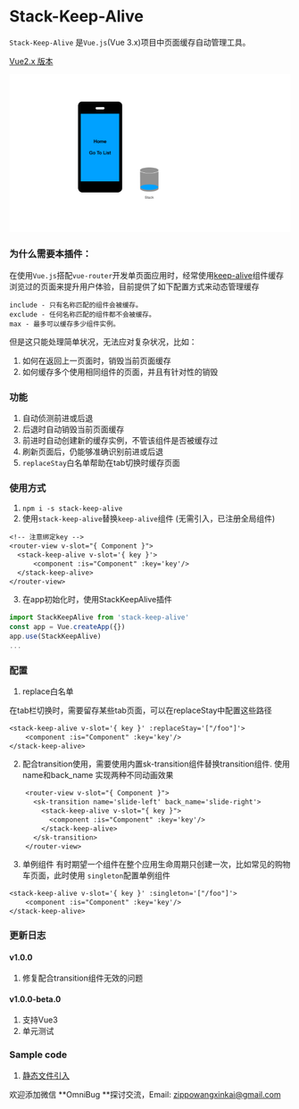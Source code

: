 # Stack-Keep-Alive
`Stack-Keep-Alive` 是`Vue.js`(Vue 3.x)项目中页面缓存自动管理工具。

[Vue2.x 版本](https://github.com/Zippowxk/vue-router-keep-alive-helper)

![img](./assets/stack.gif)

### 为什么需要本插件：
在使用```Vue.js```搭配```vue-router```开发单页面应用时，经常使用[keep-alive](https://v3.cn.vuejs.org/api/built-in-components.html#keep-alive)组件缓存浏览过的页面来提升用户体验，目前提供了如下配置方式来动态管理缓存
```
include - 只有名称匹配的组件会被缓存。
exclude - 任何名称匹配的组件都不会被缓存。
max - 最多可以缓存多少组件实例。
```
但是这只能处理简单状况，无法应对复杂状况，比如：

1. 如何在返回上一页面时，销毁当前页面缓存
2. 如何缓存多个使用相同组件的页面，并且有针对性的销毁

### 功能

1. 自动侦测前进或后退
2. 后退时自动销毁当前页面缓存
3. 前进时自动创建新的缓存实例，不管该组件是否被缓存过
4. 刷新页面后，仍能够准确识别前进或后退
5. `replaceStay`白名单帮助在tab切换时缓存页面

### 使用方式

1. ```npm i -s stack-keep-alive```
2. 使用``stack-keep-alive``替换``keep-alive``组件 (无需引入，已注册全局组件)
```vue
<!-- 注意绑定key -->  
<router-view v-slot="{ Component }">
  <stack-keep-alive v-slot='{ key }'> 
      <component :is="Component" :key='key'/>
  </stack-keep-alive>
</router-view>
```
3. 在app初始化时，使用StackKeepAlive插件
```javascript
import StackKeepAlive from 'stack-keep-alive'
const app = Vue.createApp({})
app.use(StackKeepAlive)
...
```

### 配置

1. replace白名单
  
  在tab栏切换时，需要留存某些tab页面，可以在replaceStay中配置这些路径
```vue
<stack-keep-alive v-slot='{ key }' :replaceStay='["/foo"]'> 
    <component :is="Component" :key='key'/>
</stack-keep-alive>
```
2. 配合transition使用，需要使用内置sk-transition组件替换transition组件.
  使用name和back_name 实现两种不同动画效果

```vue
    <router-view v-slot="{ Component }">
      <sk-transition name='slide-left' back_name='slide-right'>
        <stack-keep-alive v-slot="{ key }">
          <component :is="Component" :key='key'/>
        </stack-keep-alive>
      </sk-transition>
    </router-view>
```
3. 单例组件
  有时期望一个组件在整个应用生命周期只创建一次，比如常见的购物车页面，此时使用 `singleton`配置单例组件

```vue
<stack-keep-alive v-slot='{ key }' :singleton='["/foo"]'> 
    <component :is="Component" :key='key'/>
</stack-keep-alive>
```


### 更新日志

#### v1.0.0
1. 修复配合transition组件无效的问题

#### v1.0.0-beta.0
1. 支持Vue3
2. 单元测试
### Sample code

1. [静态文件引入](./examples/)

欢迎添加微信 **OmniBug **探讨交流，Email: zippowangxinkai@gmail.com

<!-- ALL-CONTRIBUTORS-LIST:START - Do not remove or modify this section -->
<!-- prettier-ignore-start -->
<!-- markdownlint-disable -->
<!-- markdownlint-restore -->
<!-- prettier-ignore-end -->

<!-- ALL-CONTRIBUTORS-LIST:END -->